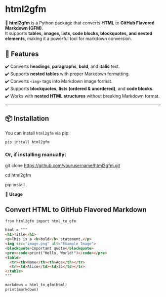# html2gfm

🚀 **html2gfm** is a Python package that converts **HTML** to **GitHub Flavored Markdown (GFM)**.  
It supports **tables, images, lists, code blocks, blockquotes, and nested elements**, making it a powerful tool for markdown conversion.

## **📌 Features**
✔️ Converts **headings**, **paragraphs**, **bold**, and **italic** text.  
✔️ Supports **nested tables** with proper Markdown formatting.  
✔️ Converts `<img>` tags into Markdown image format.  
✔️ Supports **blockquotes**, **lists (ordered & unordered)**, and **code blocks**.  
✔️ Works with **nested HTML structures** without breaking Markdown format.

---

## **📦 Installation**
You can install `html2gfm` via pip:

```bash
pip install html2gfm
```

### Or, if installing manually:
git clone https://github.com/yourusername/html2gfm.git

cd html2gfm

pip install .

🚀 **Usage**

## Convert HTML to GitHub Flavored Markdown
```html
from html2gfm import html_to_gfm

html = """
<h1>Title</h1>
<p>This is a <b>bold</b> statement.</p>
<img src="image.png" alt="Example Image">
<blockquote>Important quote</blockquote>
<pre><code>print("Hello, World!")</code></pre>
<table>
  <tr><th>Name</th><th>Age</th></tr>
  <tr><td>Alice</td><td>25</td></tr>
</table>
"""

markdown = html_to_gfm(html)
print(markdown)
```
